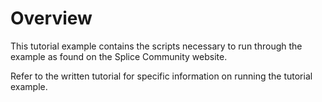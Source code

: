 # Overview
This tutorial example contains the scripts necessary to run through the example as found on the Splice
Community website.

Refer to the written tutorial for specific information on running the tutorial example.
